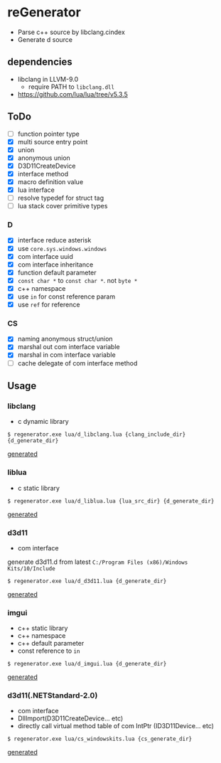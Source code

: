 # reGenerator

* Parse c++ source by libclang.cindex
* Generate d source

## dependencies

* libclang in LLVM-9.0 
  * require PATH to `libclang.dll`
* https://github.com/lua/lua/tree/v5.3.5

## ToDo

* [ ] function pointer type
* [x] multi source entry point
* [x] union
* [x] anonymous union
* [x] D3D11CreateDevice
* [x] interface method
* [x] macro definition value
* [x] lua interface
* [ ] resolve typedef for struct tag
* [ ] lua stack cover primitive types

### D

* [x] interface reduce asterisk
* [x] use `core.sys.windows.windows` 
* [x] com interface uuid
* [x] com interface inheritance
* [x] function default parameter
* [x] `const char *` to `const char *`. not `byte *`
* [x] c++ namespace
* [x] use `in` for const reference param
* [x] use `ref` for reference

### CS

* [x] naming anonymous struct/union
* [x] marshal out com interface variable
* [x] marshal in com interface variable
* [ ] cache delegate of com interface method

## Usage

### libclang

* c dynamic library

```
$ regenerator.exe lua/d_libclang.lua {clang_include_dir} {d_generate_dir}
```

[generated](source/libclang)

### liblua

* c static library

```
$ regenerator.exe lua/d_liblua.lua {lua_src_dir} {d_generate_dir}
```

[generated](source/liblua)

### d3d11

* com interface

generate d3d11.d from latest `C:/Program Files (x86)/Windows Kits/10/Include`

```
$ regenerator.exe lua/d_d3d11.lua {d_generate_dir}
```

[generated](https://github.com/ousttrue/dlang-d3d/tree/master/source/windowskits)

### imgui

* c++ static library
* c++ namespace
* c++ default parameter
* const reference to `in`

```
$ regenerator.exe lua/d_imgui.lua {d_generate_dir}
```

[generated](https://github.com/ousttrue/dlang-d3d/tree/master/source/imgui)

### d3d11(.NETStandard-2.0)

* com interface
* DllImport(D3D11CreateDevice... etc)
* directly call virtual method table of com IntPtr (ID3D11Device... etc)

```
$ regenerator.exe lua/cs_windowskits.lua {cs_generate_dir}
```

[generated](https://github.com/ousttrue/ShrimpDX/tree/master/ShrimpDX)
